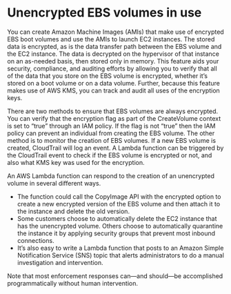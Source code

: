 # Unencrypted EBS volumes in use

You can create Amazon Machine Images (AMIs) that make use of encrypted EBS boot volumes and use the AMIs to launch EC2 instances. The stored data is encrypted, as is the data transfer path between the EBS volume and the EC2 instance. The data is decrypted on the hypervisor of that instance on an as-needed basis, then stored only in memory. This feature aids your security, compliance, and auditing efforts by allowing you to verify that all of the data that you store on the EBS volume is encrypted, whether it’s stored on a boot volume or on a data volume. Further, because this feature makes use of AWS KMS, you can track and audit all uses of the encryption keys.&#x20;

There are two methods to ensure that EBS volumes are always encrypted. You can verify that the encryption flag as part of the CreateVolume context is set to “true” through an IAM policy. If the flag is not “true” then the IAM policy can prevent an individual from creating the EBS volume. The other method is to monitor the creation of EBS volumes. If a new EBS volume is created, CloudTrail will log an event. A Lambda function can be triggered by the CloudTrail event to check if the EBS volume is encrypted or not, and also what KMS key was used for the encryption.&#x20;

An AWS Lambda function can respond to the creation of an unencrypted volume in several different ways.&#x20;

* The function could call the CopyImage API with the encrypted option to create a new encrypted version of the EBS volume and then attach it to the instance and delete the old version.&#x20;
* Some customers choose to automatically delete the EC2 instance that has the unencrypted volume. Others choose to automatically quarantine the instance it by applying security groups that prevent most inbound connections.&#x20;
* It’s also easy to write a Lambda function that posts to an Amazon Simple Notification Service (SNS) topic that alerts administrators to do a manual investigation and intervention.&#x20;

Note that most enforcement responses can—and should—be accomplished programmatically without human intervention.
